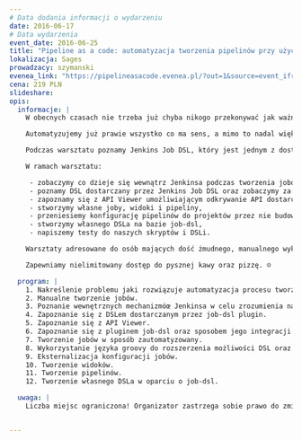 ```yaml
---
# Data dodania informacji o wydarzeniu
date: 2016-06-17
# Data wydarzenia
event_date: 2016-06-25
title: "Pipeline as a code: automatyzacja tworzenia pipelinów przy użyciu Jenkins Job DSL"
lokalizacja: Sages
prowadzacy: szymanski
evenea_link: "https://pipelineasacode.evenea.pl/?out=1&source=event_iframe"
cena: 219 PLN
slideshare:
opis:
  informacje: |
    W obecnych czasach nie trzeba już chyba nikogo przekonywać jak ważna jest automatyzacja w procesie ciągłego dostarczania oprogramowania. Od dawna automatyzujemy wszelkie etapy ww. procesu, piszemy liczne testy automatyczne odpalane w ramach zautomatyzowanego procesu budowania aplikacji, którą następnie w sposób zautomatyzowany wdrażamy na środowiska, których provisioning również przebiega w sposób zautomatyzowany. Nawet nasza JIRA potrafi automatycznie utworzyć nowy branch w repozytorium kodu źródłowego w momencie gdy rozpoczynamy prace nad nowym zadaniem.

    Automatyzujemy już prawie wszystko co ma sens, a mimo to nadal większość firm tworzy pipeliny umożliwiające przeprowadzenie zautomatyzowanego procesu budowania, testowania i wdrażania oprogramowania w sposób manualy. Jest to szczególnie dziwne w czasach wszechobecnych mikrousłóg, gdzie każdy nowy mikroserwis skutkuje utworzeniem kolejnego pipelinu.

    Podczas warsztatu poznamy Jenkins Job DSL, który jest jednym z dostępnych rozwiązań dla przedstawionej powyżej sytuacji. Job DSL pozwoli nam zautomatyzować proces tworzenia zarówno pojedynczych jobów i widoków, jak i całych pielinów. Zobaczymy również jak w jeszcze większym stopniu ułatwić automatyzację procesu tworzenia pipelinów poprzez tworzenie własnych DSLi na bazie Job DSL.

    W ramach warsztatu:

     - zobaczymy co dzieje się wewnątrz Jenkinsa podczas tworzenia jobów,
     - poznamy DSL dostarczany przez Jenkins Job DSL oraz zobaczymy za co odpowiada sam plugin,
     - zapoznamy się z API Viewer umożliwiającym odkrywanie API dostarczanego DSLa,
     - stworzymy własne joby, widoki i pipeliny,
     - przeniesiemy konfigurację pipelinów do projektów przez nie budowanych, tak aby konfiguracja specyficna dla poszególnych projektów była odseparowana od kodu generującego joby i pipeliny,
     - stworzymy własnego DSLa na bazie job-dsl,
     - napiszemy testy do naszych skryptów i DSLi.

    Warsztaty adresowane do osób mających dość żmudnego, manualnego wyklikiwania kolejnych jobów i pipelinów w Jenkinsie. Wskazana podstawowa znajomość Jenkinsa oraz języka wysokiego poziomu (np. Java, Groovy, Python).

    Zapewniamy nielimitowany dostęp do pysznej kawy oraz pizzę. ☺

  program: |
    1. Nakreślenie problemu jaki rozwiązuje automatyzacja procesu tworzenia jobów i pipelinów.
    2. Manualne tworzenie jobów.
    3. Poznanie wewnętrznych mechanizmóœ Jenkinsa w celu zrozumienia na czym polegać będzie automatyzacja ww. procesu.
    4. Zapoznanie się z DSLem dostarczanym przez job-dsl plugin.
    5. Zapoznanie się z API Viewer.
    6. Zapoznanie się z pluginem job-dsl oraz sposobem jego integracji z Jenkinsem.
    7. Tworzenie jobów w sposób zautomatyzowany.
    8. Wykorzystanie języka groovy do rozszerzenia możliwości DSL oraz samego Jenkinsa.
    9. Eksternalizacja konfiguracji jobów.
    10. Tworzenie widoków.
    11. Tworzenie pipelinów.
    12. Tworzenie własnego DSLa w oparciu o job-dsl.

  uwaga: |
    Liczba miejsc ograniczona! Organizator zastrzega sobie prawo do zmiany lokalizacji wydarzenia oraz jego odwołania w przypadku niezgłoszenia się minimalnej liczby uczestników.


---
```

